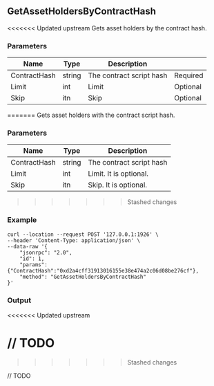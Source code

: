 ## GetAssetHoldersByContractHash

<<<<<<< Updated upstream
Gets asset holders by the contract hash.

### Parameters

| Name         | Type      | Description    |   |
| ---------------- | -------------- | ------- |------   |
| ContractHash    | string      | The contract script hash  |Required |
| Limit     | int         | Limit  |Optional  |
| Skip |itn | Skip |Optional |
=======
 Gets asset holders with the contract script hash.

### Parameters

| Name         | Type   | Description       |
| ---------------- | -------------- | ------- |
| ContractHash    | string | The contract script hash |
| Limit     | int      | Limit. It is optional. |
| Skip |itn |Skip. It is optional. |
>>>>>>> Stashed changes

### Example

```shell
curl --location --request POST '127.0.0.1:1926' \
--header 'Content-Type: application/json' \
--data-raw '{
    "jsonrpc": "2.0",
    "id": 1,
    "params": {"ContractHash":"0xd2a4cff31913016155e38e474a2c06d08be276cf"},
    "method": "GetAssetHoldersByContractHash"
}'
```

### Output
<<<<<<< Updated upstream

// TODO
=======
>>>>>>> Stashed changes

// TODO
